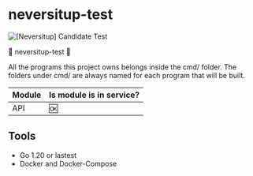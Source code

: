 # neversitup-test

![[Neversitup] Candidate Test](https://docs.google.com/document/d/1N3owA8z3MrvnPMqUcfEsi-Q8cCIRyeaWpTXE1el0cME/edit)


📖 neversitup-test 📖 

All the programs this project owns belongs inside the cmd/ folder. The folders under cmd/ are always named for each program that will be built.

| Module  | Is module is in service? |
| ------------- | ------------- |
| API  | :ok:  |

## Tools

- Go 1.20 or lastest
- Docker and Docker-Compose
